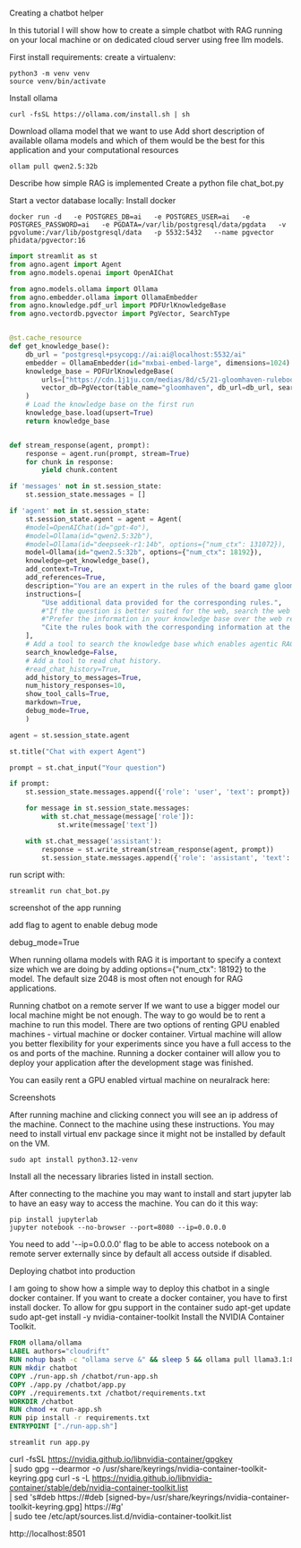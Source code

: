 Creating a chatbot helper

In this tutorial I will show how to create a simple chatbot with RAG running on your local machine or on dedicated cloud server using free llm models.

First install requirements:
create a virtualenv:

```shell
python3 -m venv venv
source venv/bin/activate
```

Install ollama
```shell
curl -fsSL https://ollama.com/install.sh | sh
```
Download ollama model that we want to use
Add short description of available ollama models and which of them would be the best for this application and your computational resources

```shell
ollam pull qwen2.5:32b
```
Describe how simple RAG is implemented
Create a python file chat_bot.py

Start a vector database locally:
Install docker
```shell
docker run -d   -e POSTGRES_DB=ai   -e POSTGRES_USER=ai   -e POSTGRES_PASSWORD=ai   -e PGDATA=/var/lib/postgresql/data/pgdata   -v pgvolume:/var/lib/postgresql/data   -p 5532:5432   --name pgvector   phidata/pgvector:16
```

```python
import streamlit as st
from agno.agent import Agent
from agno.models.openai import OpenAIChat

from agno.models.ollama import Ollama
from agno.embedder.ollama import OllamaEmbedder
from agno.knowledge.pdf_url import PDFUrlKnowledgeBase
from agno.vectordb.pgvector import PgVector, SearchType


@st.cache_resource
def get_knowledge_base():
    db_url = "postgresql+psycopg://ai:ai@localhost:5532/ai"
    embedder = OllamaEmbedder(id="mxbai-embed-large", dimensions=1024)
    knowledge_base = PDFUrlKnowledgeBase(
        urls=["https://cdn.1j1ju.com/medias/8d/c5/21-gloomhaven-rulebook.pdf"],
        vector_db=PgVector(table_name="gloomhaven", db_url=db_url, search_type=SearchType.hybrid, embedder=embedder),
    )
    # Load the knowledge base on the first run
    knowledge_base.load(upsert=True)
    return knowledge_base


def stream_response(agent, prompt):
    response = agent.run(prompt, stream=True)
    for chunk in response:
        yield chunk.content

if 'messages' not in st.session_state:
    st.session_state.messages = []

if 'agent' not in st.session_state:
    st.session_state.agent = agent = Agent(
    #model=OpenAIChat(id="gpt-4o"),
    #model=Ollama(id="qwen2.5:32b"),
    #model=Ollama(id="deepseek-r1:14b", options={"num_ctx": 131072}),
    model=Ollama(id="qwen2.5:32b", options={"num_ctx": 18192}),
    knowledge=get_knowledge_base(),
    add_context=True,
    add_references=True,
    description="You are an expert in the rules of the board game gloomhaven.",
    instructions=[
        "Use additional data provided for the corresponding rules.",
        #"If the question is better suited for the web, search the web to fill in gaps.",
        #"Prefer the information in your knowledge base over the web results."
        "Cite the rules book with the corresponding information at the end of the answer to a question"
    ],
    # Add a tool to search the knowledge base which enables agentic RAG.
    search_knowledge=False,
    # Add a tool to read chat history.
    #read_chat_history=True,
    add_history_to_messages=True,
    num_history_responses=10,
    show_tool_calls=True,
    markdown=True,
    debug_mode=True,
    )

agent = st.session_state.agent

st.title("Chat with expert Agent")

prompt = st.chat_input("Your question")

if prompt:
    st.session_state.messages.append({'role': 'user', 'text': prompt})

    for message in st.session_state.messages:
        with st.chat_message(message['role']):
            st.write(message['text'])

    with st.chat_message('assistant'):
        response = st.write_stream(stream_response(agent, prompt))
        st.session_state.messages.append({'role': 'assistant', 'text': response})

```


run script with:

```shell
streamlit run chat_bot.py
```

screenshot of the app running

add flag to agent to enable debug mode

debug_mode=True

When running ollama models with RAG it is important to specify a context size which we are doing by adding options={"num_ctx": 18192} to the model.
The default size 2048 is most often not enough for RAG applications.

Running chatbot on a remote server
If we want to use a bigger model our local machine might be not enough. The way to go would be to rent a machine to run this model.
There are two options of renting GPU enabled machines - virtual machine or docker container.
Virtual machine will allow you better flexibility for your experiments since you have a full access to the os and ports of the machine.
Running a docker container will allow you to deploy your application after the development stage was finished.

You can easily rent a GPU enabled virtual machine on neuralrack here:

Screenshots

After running machine and clicking connect you will see an ip address of the machine.
Connect to the machine using these instructions.
You may need to install virtual env package since it might not be installed by default on the VM.
```shell
sudo apt install python3.12-venv
```
Install all the necessary libraries listed in install section.

After connecting to the machine you may want to install and start jupyter lab to have an easy way to access the machine.
You can do it this way:
```shell
pip install jupyterlab
jupyter notebook --no-browser --port=8080 --ip=0.0.0.0
```
You need to add '--ip=0.0.0.0' flag to be able to access notebook on a remote server externally since by default all access outside if disabled.

Deploying chatbot into production

I am going to show how a simple way to deploy this chatbot in a single docker container.
If you want to create a docker container, you have to first install docker. To allow for gpu support in the container
sudo apt-get update
sudo apt-get install -y nvidia-container-toolkit
Install the NVIDIA Container Toolkit⁠.


```dockerfile
FROM ollama/ollama
LABEL authors="cloudrift"
RUN nohup bash -c "ollama serve &" && sleep 5 && ollama pull llama3.1:8b
RUN mkdir chatbot
COPY ./run-app.sh /chatbot/run-app.sh
COPY ./app.py /chatbot/app.py
COPY ./requirements.txt /chatbot/requirements.txt
WORKDIR /chatbot
RUN chmod +x run-app.sh
RUN pip install -r requirements.txt
ENTRYPOINT ["./run-app.sh"]
```


```shell
streamlit run app.py
```
curl -fsSL https://nvidia.github.io/libnvidia-container/gpgkey \
    | sudo gpg --dearmor -o /usr/share/keyrings/nvidia-container-toolkit-keyring.gpg
curl -s -L https://nvidia.github.io/libnvidia-container/stable/deb/nvidia-container-toolkit.list \
    | sed 's#deb https://#deb [signed-by=/usr/share/keyrings/nvidia-container-toolkit-keyring.gpg] https://#g' \
    | sudo tee /etc/apt/sources.list.d/nvidia-container-toolkit.list

http://localhost:8501
